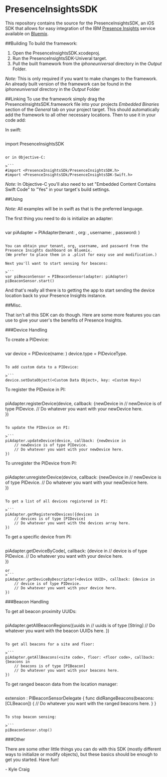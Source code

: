 # PresenceInsightsSDK

This repository contains the source for the PresenceInsightsSDK, an iOS SDK that allows for 
easy integration of the IBM [Presence Insights](https://console.ng.bluemix.net/catalog/presence-insights/) 
service available on [Bluemix](https://console.ng.bluemix.net/).

##Building
To build the framework: 
1. Open the PresenceInsightsSDK.xcodeproj.
2. Run the PresenceInsightsSDK-Univeral target.
3. Pull the built framework from the *iphoneuniversal* directory in the *Output* Folder.

*Note:* This is only required if you want to make changes to the framework. An already built version of 
the framework can be found in the *iphoneuniversal* directory in the *Output* Folder

##Linking
To use the framework simply drag the PresenceInsightsSDK.framework file into your projects *Embedded 
Binaries* section of the *General* tab on your project target. This should automatically add the framework
to all other necessary locations. Then to use it in your code add:

In swift:

>```
import PresenceInsightsSDK
```

or in Objective-C:

>```
#import <PresenceInsightsSDk/PresenceInsightsSDK.h>
#import <PresenceInsightsSDk/PresenceInsightsSDK-Swift.h>
```

*Note:* In Objective-C you'll also need to set "Embedded Content Contains Swift Code" to "Yes" in your 
target's build settings.

##Using

*Note:* All examples will be in swift as that is the preferred language.

The first thing you need to do is initialize an adapter:

>```
var piAdapter = PIAdapter(tenant: <tenant>,
            				 org: <org>,
            				 username: <username>,
							 password: <password>)
```

You can obtain your tenant, org, username, and password from the Presence Insights dashboard on Bluemix.
(We prefer to place them in a .plist for easy use and modification.)

Next you'll want to start sensing for beacons:

>```
var piBeaconSensor = PIBeaconSensor(adapter: piAdapter)
piBeaconSensor.start()
```

And that's really all there is to getting the app to start sending the device location back to your 
Presence Insights instance.

##Misc.

That isn't all this SDK can do though. Here are some more features you can use to give your user's the
benefits of Presence Insights.

###Device Handling

To create a PIDevice:

>```
var device = PIDevice(name: <your device name>)
device.type = PIDeviceType.<External or Internal>
```

To add custom data to a PIDevice:

>```
device.setDataObject(<Custom Data Object>, key: <Custom Key>)
```

To register the PIDevice in PI:

>```		
piAdapter.registerDevice(device, callback: {newDevice in
	// newDevice is of type PIDevice.
	// Do whatever you want with your newDevice here.    
})
```

To update the PIDevice on PI:

>```		
piAdapter.updateDevice(device, callback: {newDevice in
	// newDevice is of type PIDevice.
	// Do whatever you want with your newDevice here.    
})
```

To unregister the PIDevice from PI:

>```
piAdapter.unregisterDevice(device, callback: {newDevice in
	// newDevice is of type PIDevice.
	// Do whatever you want with your newDevice here.    
})
```

To get a list of all devices registered in PI:

>```
piAdapter.getRegisteredDevices({devices in
	// devices is of type [PIDevice]
	// Do whatever you want with the devices array here.
})
```

To get a specific device from PI:

>```
piAdapter.getDeviceByCode(<device code>, callback: {device in
	// device is of type PIDevice.
	// Do whatever you want with your device here.    
})
```
or
>```
piAdapter.getDeviceByDescriptor(<device UUID>, callback: {device in
	// device is of type PIDevice.
	// Do whatever you want with your device here.    
})
```

###Beacon Handling

To get all beacon proximity UUIDs:

>```
piAdapter.getAllBeaconRegions({uuids in
	// uuids is of type [String]
	// Do whatever you want with the beacon UUIDs here.
})
```

To get all beacons for a site and floor:

>```
piAdapter.getAllBeacons(<site code>, floor: <floor code>, callback: {beacons in
	// beacons is of type [PIBeacon]
	// Do whatever you want with your beacons here.
})
```

To get ranged beacon data from the location manager:

>```
extension <Your class name>: PIBeaconSensorDelegate {
    func didRangeBeacons(beacons: [CLBeacon]) {
		// Do whatever you want with the ranged beacons here.
    }
}
```

To stop beacon sensing:

>```
piBeaconSensor.stop()
```

###Other

There are some other little things you can do with this SDK (mostly different ways to initialize or 
modify objects), but these basics should be enough to get you started. Have fun!

\- Kyle Craig